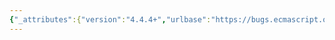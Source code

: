 ```yaml
---
{"_attributes":{"version":"4.4.4+","urlbase":"https://bugs.ecmascript.org/","maintainer":"dherman@mozilla.com"},"bug":{"bug_id":4079,"creation_ts":"2015-02-22 13:45:00 -0800","short_desc":"6.1.7.4: various typos","delta_ts":"2015-03-04 18:58:23 -0800","product":"Draft for 6th Edition","component":"editorial issue","version":"Rev 34: February 20, 2015 Release Candidate 1","rep_platform":"All","op_sys":"All","bug_status":"RESOLVED","resolution":"FIXED","priority":"Normal","bug_severity":"minor","everconfirmed":true,"reporter":{"uid":"jmdyck","name":"Michael Dyck"},"assigned_to":{"uid":"allen","name":"Allen Wirfs-Brock"},"long_desc":[{"commentid":13254,"comment_count":0,"who":{"uid":"jmdyck","name":"Michael Dyck"},"bug_when":"2015-02-22 13:45:29 -0800","thetext":"In 6.1.7.4 \"Well-Known Intrinsic Objects\",\nin Table 7...\n\n\"The constructor of generator objects(25.2.1)\"\n    Insert space before left-paren\n\n\"The Reflect object (26.1)\"\n    Put \"Reflect\" in a monospace font"},{"commentid":13263,"comment_count":1,"who":{"uid":"allen","name":"Allen Wirfs-Brock"},"bug_when":"2015-02-23 16:32:23 -0800","thetext":"fixed in rev35 editor's draft"},{"commentid":13549,"comment_count":2,"who":{"uid":"allen","name":"Allen Wirfs-Brock"},"bug_when":"2015-03-04 18:58:23 -0800","thetext":"fixed in rev35"}]}}
---
```

